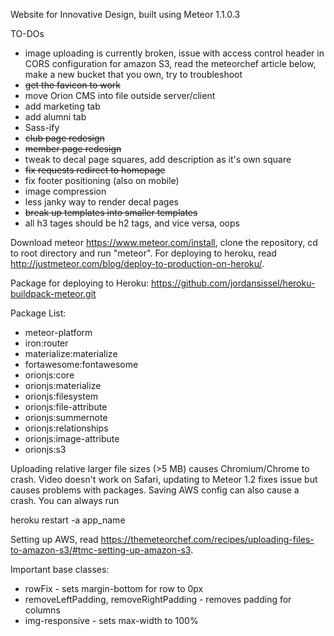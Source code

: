 Website for Innovative Design, built using Meteor 1.1.0.3

TO-DOs
* image uploading is currently broken, issue with access control header in CORS configuration for amazon S3, read the meteorchef article below, make a new bucket that you own, try to troubleshoot
* ~~get the favicon to work~~
* move Orion CMS into file outside server/client
* add marketing tab
* add alumni tab
* Sass-ify 
* ~~club page redesign~~
* ~~member page redesign~~
* tweak to decal page squares, add description as it's own square
* ~~fix requests redirect to homepage~~
* fix footer positioning (also on mobile)
* image compression
* less janky way to render decal pages
* ~~break up templates into smaller templates~~
* all h3 tages should be h2 tags, and vice versa, oops

Download meteor https://www.meteor.com/install, clone the repository, cd to root directory and run "meteor". For deploying to heroku, read http://justmeteor.com/blog/deploy-to-production-on-heroku/. 

Package for deploying to Heroku:
https://github.com/jordansissel/heroku-buildpack-meteor.git

Package List:
* meteor-platform
* iron:router
* materialize:materialize
* fortawesome:fontawesome
* orionjs:core
* orionjs:materialize
* orionjs:filesystem
* orionjs:file-attribute
* orionjs:summernote
* orionjs:relationships
* orionjs:image-attribute
* orionjs:s3

Uploading relative larger file sizes (>5 MB) causes Chromium/Chrome to crash. Video doesn't work on Safari, updating to Meteor 1.2 fixes issue but causes problems with packages. Saving AWS config can also cause a crash. You can always run 

heroku restart -a app_name

Setting up AWS, read https://themeteorchef.com/recipes/uploading-files-to-amazon-s3/#tmc-setting-up-amazon-s3. 

Important base classes:
* rowFix - sets margin-bottom for row to 0px
* removeLeftPadding, removeRightPadding - removes padding for columns
* img-responsive - sets max-width to 100%




